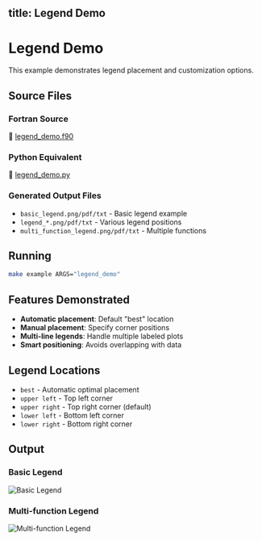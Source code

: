 title: Legend Demo
---

# Legend Demo

This example demonstrates legend placement and customization options.

## Source Files

### Fortran Source

📄 [legend_demo.f90](https://github.com/krystophny/fortplotlib/blob/main/example/fortran/legend_demo/legend_demo.f90)

### Python Equivalent

🐍 [legend_demo.py](https://github.com/krystophny/fortplotlib/blob/main/example/python/legend_demo/legend_demo.py)

### Generated Output Files

- `basic_legend.png/pdf/txt` - Basic legend example
- `legend_*.png/pdf/txt` - Various legend positions
- `multi_function_legend.png/pdf/txt` - Multiple functions

## Running

```bash
make example ARGS="legend_demo"
```

## Features Demonstrated

- **Automatic placement**: Default "best" location
- **Manual placement**: Specify corner positions
- **Multi-line legends**: Handle multiple labeled plots
- **Smart positioning**: Avoids overlapping with data

## Legend Locations

- `best` - Automatic optimal placement
- `upper left` - Top left corner
- `upper right` - Top right corner (default)
- `lower left` - Bottom left corner
- `lower right` - Bottom right corner

## Output

### Basic Legend
![Basic Legend](../../media/examples/basic_legend.png)

### Multi-function Legend
![Multi-function Legend](../../media/examples/multi_function_legend.png)
